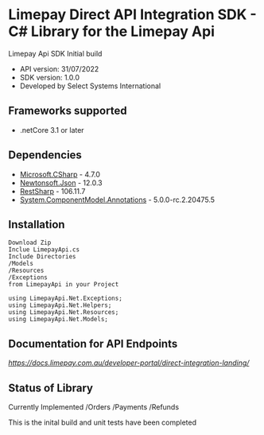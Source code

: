 # Limepay Direct API Integration SDK - C# Library for the Limepay Api

Limepay Api SDK Initial build

- API version: 31/07/2022
- SDK version: 1.0.0
- Developed by Select Systems International 

<a name="frameworks-supported"></a>
## Frameworks supported
- .netCore 3.1 or later

<a name="dependencies"></a>
## Dependencies
- [Microsoft.CSharp](https://www.nuget.org/packages/RestSharp) - 4.7.0
- [Newtonsoft.Json](https://www.nuget.org/packages/Newtonsoft.Json/) - 12.0.3
- [RestSharp](https://www.nuget.org/packages/RestSharp/) - 106.11.7
- [System.ComponentModel.Annotations](https://www.nuget.org/packages/System.ComponentModel.Annotations/) - 5.0.0-rc.2.20475.5

<a name="installation"></a>
## Installation
```
Download Zip
Inclue LimepayApi.cs
Include Directories
/Models
/Resources
/Exceptions
from LimepayApi in your Project

using LimepayApi.Net.Exceptions;
using LimepayApi.Net.Helpers;
using LimepayApi.Net.Resources;
using LimepayApi.Net.Models;
```

<a name="documentation-for-api-endpoints"></a>
## Documentation for API Endpoints
*https://docs.limepay.com.au/developer-portal/direct-integration-landing/*

<a name="status"></a>
## Status of Library
Currently Implemented
/Orders
/Payments
/Refunds

This is the inital build and unit tests have been completed
